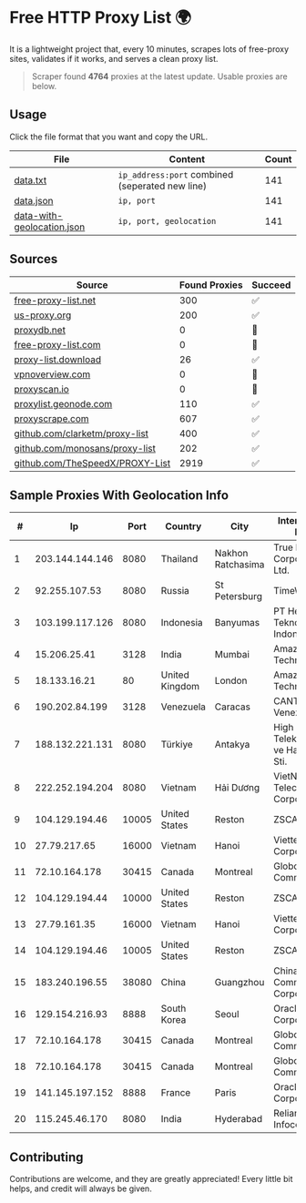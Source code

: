 
# Free HTTP Proxy List 🌍

It is a lightweight project that, every 10 minutes, scrapes lots of free-proxy sites, validates if it works, and serves a clean proxy list.


> Scraper found **4764** proxies at the latest update. Usable proxies are below.

## Usage

Click the file format that you want and copy the URL.


|File|Content|Count|
|----|-------|-----|
|[data.txt](https://raw.githubusercontent.com/themiralay/Proxy-List-World/master/data.txt)|`ip_address:port` combined (seperated new line)|141|
|[data.json](https://raw.githubusercontent.com/themiralay/Proxy-List-World/master/data.json)|`ip, port`|141|
|[data-with-geolocation.json](https://raw.githubusercontent.com/themiralay/Proxy-List-World/master/data-with-geolocation.json)|`ip, port, geolocation`|141|

## Sources

|Source|Found Proxies|Succeed|
|------|-------------|-------|
|[free-proxy-list.net](https://free-proxy-list.net)|300|✅|
|[us-proxy.org](https://www.us-proxy.org)|200|✅|
|[proxydb.net](http://proxydb.net)|0|🚫|
|[free-proxy-list.com](https://free-proxy-list.com/?page=&port=&type%5B%5D=http&type%5B%5D=https&up_time=0&search=Search)|0|🚫|
|[proxy-list.download](https://www.proxy-list.download/HTTP)|26|✅|
|[vpnoverview.com](https://vpnoverview.com/privacy/anonymous-browsing/free-proxy-servers)|0|🚫|
|[proxyscan.io](https://www.proxyscan.io)|0|🚫|
|[proxylist.geonode.com](https://proxylist.geonode.com/api/proxy-list?limit=300&page=1&sort_by=lastChecked&sort_type=desc&protocols=http,https)|110|✅|
|[proxyscrape.com](https://api.proxyscrape.com/v2/?request=displayproxies&protocol=http&timeout=10000&country=all&ssl=all&anonymity=all)|607|✅|
|[github.com/clarketm/proxy-list](https://raw.githubusercontent.com/clarketm/proxy-list/master/proxy-list-raw.txt)|400|✅|
|[github.com/monosans/proxy-list](https://raw.githubusercontent.com/monosans/proxy-list/main/proxies/http.txt)|202|✅|
|[github.com/TheSpeedX/PROXY-List](https://raw.githubusercontent.com/TheSpeedX/PROXY-List/master/http.txt)|2919|✅|


## Sample Proxies With Geolocation Info

|#|Ip|Port|Country|City|Internet Service Provider|
|-|--|----|-------|----|-------------------------|
|1|203.144.144.146|8080|Thailand|Nakhon Ratchasima|True Internet Corporation CO. Ltd.|
|2|92.255.107.53|8080|Russia|St Petersburg|TimeWeb Ltd.|
|3|103.199.117.126|8080|Indonesia|Banyumas|PT Hepra Teknologi Indonesia|
|4|15.206.25.41|3128|India|Mumbai|Amazon Technologies Inc.|
|5|18.133.16.21|80|United Kingdom|London|Amazon Technologies Inc.|
|6|190.202.84.199|3128|Venezuela|Caracas|CANTV Servicios, Venezuela|
|7|188.132.221.131|8080|Türkiye|Antakya|High Speed Telekomunikasyon ve Hab. Hiz. Ltd. Sti.|
|8|222.252.194.204|8080|Vietnam|Hải Dương|VietNam Post and Telecom Corporation|
|9|104.129.194.46|10005|United States|Reston|ZSCALER, INC.|
|10|27.79.217.65|16000|Vietnam|Hanoi|Viettel Corporation|
|11|72.10.164.178|30415|Canada|Montreal|GloboTech Communications|
|12|104.129.194.44|10000|United States|Reston|ZSCALER, INC.|
|13|27.79.161.35|16000|Vietnam|Hanoi|Viettel Corporation|
|14|104.129.194.46|10005|United States|Reston|ZSCALER, INC.|
|15|183.240.196.55|38080|China|Guangzhou|China Mobile Communications Corporation|
|16|129.154.216.93|8888|South Korea|Seoul|Oracle Corporation|
|17|72.10.164.178|30415|Canada|Montreal|GloboTech Communications|
|18|72.10.164.178|30415|Canada|Montreal|GloboTech Communications|
|19|141.145.197.152|8888|France|Paris|Oracle Corporation|
|20|115.245.46.170|8080|India|Hyderabad|Reliance Jio Infocomm Limited|



## Contributing

Contributions are welcome, and they are greatly appreciated! Every
little bit helps, and credit will always be given.

